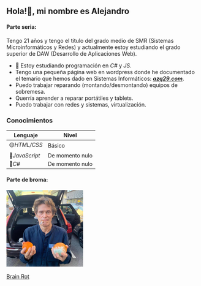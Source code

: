 ## Hola!👋, mi nombre es Alejandro
#### Parte seria:

Tengo 21 años y tengo el titulo del grado medio de SMR (Sistemas Microinformáticos y Redes) y actualmente estoy estudiando el grado superior de DAW (Desarrollo de Aplicaciones Web).

- 🌱 Estoy estudiando programación en *C#* y *JS*.
- Tengo una pequeña página web en wordpress donde he documentado el temario que hemos dado en Sistemas Informáticos: [**_azq29.com_**](https://azq29.wordpress.com/).
- Puedo trabajar reparando (montando/desmontando) equipos de sobremesa.
- Querría aprender a reparar portátiles y tablets.
- Puedo trabajar con redes y sistemas, virtualización.
### Conocimientos

| Lenguaje | Nivel |
| -------- | ----- |
| 🟡*HTML/CSS* | Básico |
| 🔴*JavaScript* | De momento nulo |
| 🔴*C#* | De momento nulo |

#### Parte de broma:
<!--
![Willem Dafoe](https://github.com/Alzuqui/alzuqui/blob/main/GXABVcSWgAA6bMj.png)
-->
<p <align="left">
 <img src="https://github.com/Alzuqui/alzuqui/blob/main/GXABVcSWgAA6bMj.png" alt="Willem Dafoe" width="200" height="200">
</p>

<!--
Link gracioso.
-->

[Brain Rot](https://www.youtube.com/watch?v=-vFWHUMM8aA)

<!--
Mimso link pero con una imagen de miniatura.
-->

<a href='https://www.youtube.com/watch?v=-vFWHUMM8aA' target='_blank'>
  <img width='30%' src='https://img.youtube.com/vi/-vFWHUMM8aA/mqdefault.jpg' alt='' />
</a>
 
<!--
**Alzuqui/alzuqui** is a ✨ _special_ ✨ repository because its `README.md` (this file) appears on your GitHub profile.

Here are some ideas to get you started:

- 🔭 I’m currently working on ...
- 🌱 I’m currently learning ...
- 👯 I’m looking to collaborate on ...
- 🤔 I’m looking for help with ...
- 💬 Ask me about ...
- 📫 How to reach me: ...
- 😄 Pronouns: ...
- ⚡ Fun fact: ...
-->
